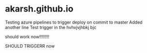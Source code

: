 # akarsh.github.io
Testing azure pipelines to trigger deploy on commit to master
Added another line
Test trigger in the
hvhvjvjhbkj bjc 


should work now!!!!!!!!



SHOULD TRIGGERR now